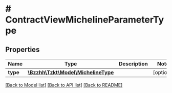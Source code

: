 # # ContractViewMichelineParameterType

## Properties

Name | Type | Description | Notes
------------ | ------------- | ------------- | -------------
**type** | [**\Bzzhh\Tzkt\Model\MichelineType**](MichelineType.md) |  | [optional]

[[Back to Model list]](../../README.md#models) [[Back to API list]](../../README.md#endpoints) [[Back to README]](../../README.md)
